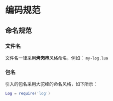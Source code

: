 # 编码规范

## 命名规范

### 文件名

文件名一律采用**烤肉串**风格命名，例如： `my-log.lua`

### 包名

引入的包名采用大驼峰的命名风格，如下所示：

```lua
Log = require('log')
```
